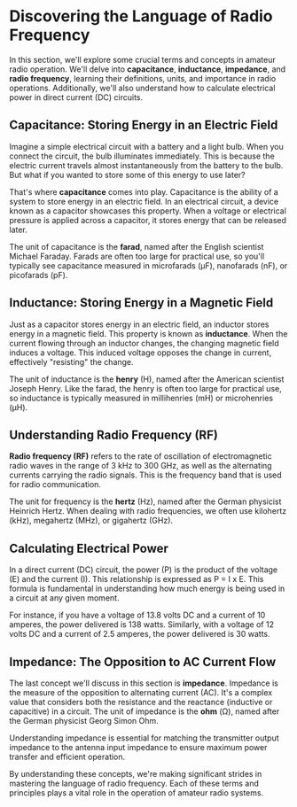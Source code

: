 # Discovering the Language of Radio Frequency

In this section, we'll explore some crucial terms and concepts in amateur radio operation. We'll delve into **capacitance**, **inductance**, **impedance**, and **radio frequency**, learning their definitions, units, and importance in radio operations. Additionally, we'll also understand how to calculate electrical power in direct current (DC) circuits. 

## Capacitance: Storing Energy in an Electric Field

Imagine a simple electrical circuit with a battery and a light bulb. When you connect the circuit, the bulb illuminates immediately. This is because the electric current travels almost instantaneously from the battery to the bulb. But what if you wanted to store some of this energy to use later?

That's where **capacitance** comes into play. Capacitance is the ability of a system to store energy in an electric field. In an electrical circuit, a device known as a capacitor showcases this property. When a voltage or electrical pressure is applied across a capacitor, it stores energy that can be released later.

The unit of capacitance is the **farad**, named after the English scientist Michael Faraday. Farads are often too large for practical use, so you'll typically see capacitance measured in microfarads (µF), nanofarads (nF), or picofarads (pF).

## Inductance: Storing Energy in a Magnetic Field

Just as a capacitor stores energy in an electric field, an inductor stores energy in a magnetic field. This property is known as **inductance**. When the current flowing through an inductor changes, the changing magnetic field induces a voltage. This induced voltage opposes the change in current, effectively "resisting" the change.

The unit of inductance is the **henry** (H), named after the American scientist Joseph Henry. Like the farad, the henry is often too large for practical use, so inductance is typically measured in millihenries (mH) or microhenries (µH).

## Understanding Radio Frequency (RF)

**Radio frequency (RF)** refers to the rate of oscillation of electromagnetic radio waves in the range of 3 kHz to 300 GHz, as well as the alternating currents carrying the radio signals. This is the frequency band that is used for radio communication.

The unit for frequency is the **hertz** (Hz), named after the German physicist Heinrich Hertz. When dealing with radio frequencies, we often use kilohertz (kHz), megahertz (MHz), or gigahertz (GHz).

## Calculating Electrical Power

In a direct current (DC) circuit, the power (P) is the product of the voltage (E) and the current (I). This relationship is expressed as P = I x E. This formula is fundamental in understanding how much energy is being used in a circuit at any given moment.

For instance, if you have a voltage of 13.8 volts DC and a current of 10 amperes, the power delivered is 138 watts. Similarly, with a voltage of 12 volts DC and a current of 2.5 amperes, the power delivered is 30 watts.

## Impedance: The Opposition to AC Current Flow

The last concept we'll discuss in this section is **impedance**. Impedance is the measure of the opposition to alternating current (AC). It's a complex value that considers both the resistance and the reactance (inductive or capacitive) in a circuit. The unit of impedance is the **ohm** (Ω), named after the German physicist Georg Simon Ohm.

Understanding impedance is essential for matching the transmitter output impedance to the antenna input impedance to ensure maximum power transfer and efficient operation. 

By understanding these concepts, we're making significant strides in mastering the language of radio frequency. Each of these terms and principles plays a vital role in the operation of amateur radio systems.